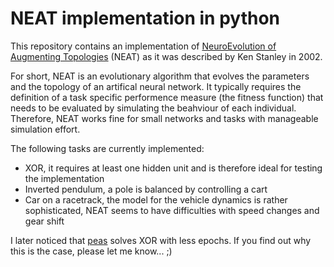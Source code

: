 
# NEAT implementation in python

This repository contains an implementation of [NeuroEvolution of Augmenting Topologies](http://nn.cs.utexas.edu/downloads/papers/stanley.ec02.pdf) (NEAT) as it was described by Ken Stanley in 2002.

For short, NEAT is an evolutionary algorithm that evolves the parameters and the topology of an artifical neural network. It typically requires the definition of a task specific performence measure (the fitness function) that needs to be evaluated by simulating the beahviour of each individual. Therefore, NEAT works fine for small networks and tasks with manageable simulation effort.

The following tasks are currently implemented:

- XOR, it requires at least one hidden unit and is therefore ideal for testing the implementation
- Inverted pendulum, a pole is balanced by controlling a cart
- Car on a racetrack, the model for the vehicle dynamics is rather sophisticated, NEAT seems to have difficulties with speed changes and gear shift

I later noticed that [peas](https://github.com/noio/peas) solves XOR with less epochs. If you find out why this is the case, please let me know... ;)

